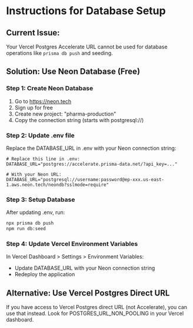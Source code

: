 # Instructions for Database Setup

## Current Issue:
Your Vercel Postgres Accelerate URL cannot be used for database operations like `prisma db push` and seeding.

## Solution: Use Neon Database (Free)

### Step 1: Create Neon Database
1. Go to https://neon.tech
2. Sign up for free
3. Create new project: "pharma-production"
4. Copy the connection string (starts with postgresql://)

### Step 2: Update .env file
Replace the DATABASE_URL in .env with your Neon connection string:

```
# Replace this line in .env:
DATABASE_URL="postgres://accelerate.prisma-data.net/?api_key=..."

# With your Neon URL:
DATABASE_URL="postgresql://username:password@ep-xxx.us-east-1.aws.neon.tech/neondb?sslmode=require"
```

### Step 3: Setup Database
After updating .env, run:
```bash
npx prisma db push
npm run db:seed
```

### Step 4: Update Vercel Environment Variables
In Vercel Dashboard > Settings > Environment Variables:
- Update DATABASE_URL with your Neon connection string
- Redeploy the application

## Alternative: Use Vercel Postgres Direct URL
If you have access to Vercel Postgres direct URL (not Accelerate), you can use that instead.
Look for POSTGRES_URL_NON_POOLING in your Vercel dashboard.
